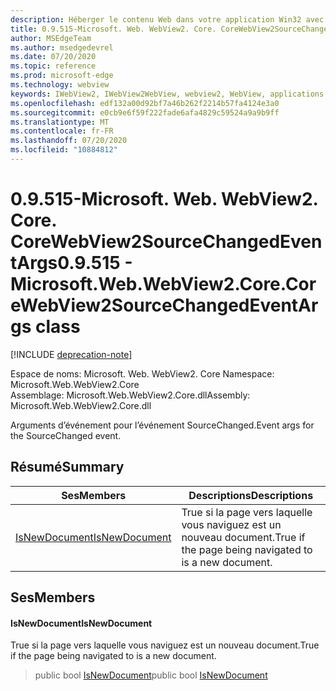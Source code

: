 ```yaml
---
description: Héberger le contenu Web dans votre application Win32 avec le contrôle Microsoft Edge WebView2
title: 0.9.515-Microsoft. Web. WebView2. Core. CoreWebView2SourceChangedEventArgs
author: MSEdgeTeam
ms.author: msedgedevrel
ms.date: 07/20/2020
ms.topic: reference
ms.prod: microsoft-edge
ms.technology: webview
keywords: IWebView2, IWebView2WebView, webview2, WebView, applications Win32, Win32, Edge, ICoreWebView2, ICoreWebView2Controller, contrôle de navigateur, html Edge
ms.openlocfilehash: edf132a00d92bf7a46b262f2214b57fa4124e3a0
ms.sourcegitcommit: e0cb9e6f59f222fade6afa4829c59524a9a9b9ff
ms.translationtype: MT
ms.contentlocale: fr-FR
ms.lasthandoff: 07/20/2020
ms.locfileid: "10884812"
---
```

# <span data-ttu-id="f1744-104">0.9.515-Microsoft. Web. WebView2. Core. CoreWebView2SourceChangedEventArgs</span><span class="sxs-lookup"><span data-stu-id="f1744-104">0.9.515 - Microsoft.Web.WebView2.Core.CoreWebView2SourceChangedEventArgs class</span></span> 

[!INCLUDE [deprecation-note](../../includes/deprecation-note.md)]

<span data-ttu-id="f1744-105">Espace de noms: Microsoft. Web. WebView2. Core </span><span class="sxs-lookup"><span data-stu-id="f1744-105">Namespace: Microsoft.Web.WebView2.Core</span></span>\
<span data-ttu-id="f1744-106">Assemblage: Microsoft.Web.WebView2.Core.dll</span><span class="sxs-lookup"><span data-stu-id="f1744-106">Assembly: Microsoft.Web.WebView2.Core.dll</span></span>

<span data-ttu-id="f1744-107">Arguments d’événement pour l’événement SourceChanged.</span><span class="sxs-lookup"><span data-stu-id="f1744-107">Event args for the SourceChanged event.</span></span>

## <span data-ttu-id="f1744-108">Résumé</span><span class="sxs-lookup"><span data-stu-id="f1744-108">Summary</span></span>

 <span data-ttu-id="f1744-109">Ses</span><span class="sxs-lookup"><span data-stu-id="f1744-109">Members</span></span>                        | <span data-ttu-id="f1744-110">Descriptions</span><span class="sxs-lookup"><span data-stu-id="f1744-110">Descriptions</span></span>
--------------------------------|---------------------------------------------
[<span data-ttu-id="f1744-111">IsNewDocument</span><span class="sxs-lookup"><span data-stu-id="f1744-111">IsNewDocument</span></span>](#isnewdocument) | <span data-ttu-id="f1744-112">True si la page vers laquelle vous naviguez est un nouveau document.</span><span class="sxs-lookup"><span data-stu-id="f1744-112">True if the page being navigated to is a new document.</span></span>

## <span data-ttu-id="f1744-113">Ses</span><span class="sxs-lookup"><span data-stu-id="f1744-113">Members</span></span>

#### <span data-ttu-id="f1744-114">IsNewDocument</span><span class="sxs-lookup"><span data-stu-id="f1744-114">IsNewDocument</span></span> 

<span data-ttu-id="f1744-115">True si la page vers laquelle vous naviguez est un nouveau document.</span><span class="sxs-lookup"><span data-stu-id="f1744-115">True if the page being navigated to is a new document.</span></span>

> <span data-ttu-id="f1744-116">public bool [IsNewDocument](#isnewdocument)</span><span class="sxs-lookup"><span data-stu-id="f1744-116">public bool [IsNewDocument](#isnewdocument)</span></span>

